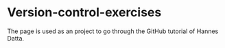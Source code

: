 # Version-control-exercises
The page is used as an project to go through the GitHub tutorial of Hannes Datta. 
